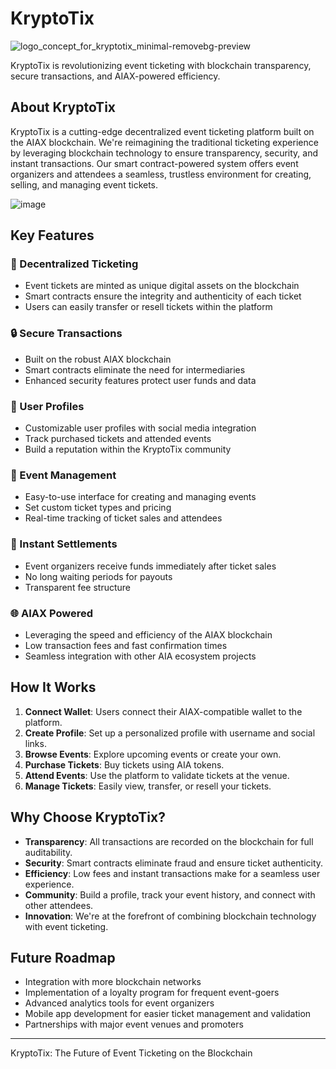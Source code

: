 # KryptoTix

![logo_concept_for_kryptotix_minimal-removebg-preview](https://github.com/user-attachments/assets/a3e0bf97-9d54-4bbc-8522-9d959264f8a9)

KryptoTix is revolutionizing event ticketing with blockchain transparency, secure transactions, and AIAX-powered efficiency.

## About KryptoTix

KryptoTix is a cutting-edge decentralized event ticketing platform built on the AIAX blockchain. We're reimagining the traditional ticketing experience by leveraging blockchain technology to ensure transparency, security, and instant transactions. Our smart contract-powered system offers event organizers and attendees a seamless, trustless environment for creating, selling, and managing event tickets.

![image](https://github.com/user-attachments/assets/4639d204-a795-46b0-830c-f78b6c420d7b)

## Key Features

### 🎫 Decentralized Ticketing
- Event tickets are minted as unique digital assets on the blockchain
- Smart contracts ensure the integrity and authenticity of each ticket
- Users can easily transfer or resell tickets within the platform

### 🔒 Secure Transactions
- Built on the robust AIAX blockchain
- Smart contracts eliminate the need for intermediaries
- Enhanced security features protect user funds and data

### 👤 User Profiles
- Customizable user profiles with social media integration
- Track purchased tickets and attended events
- Build a reputation within the KryptoTix community

### 📅 Event Management
- Easy-to-use interface for creating and managing events
- Set custom ticket types and pricing
- Real-time tracking of ticket sales and attendees

### 💸 Instant Settlements
- Event organizers receive funds immediately after ticket sales
- No long waiting periods for payouts
- Transparent fee structure

### 🌐 AIAX Powered
- Leveraging the speed and efficiency of the AIAX blockchain
- Low transaction fees and fast confirmation times
- Seamless integration with other AIA ecosystem projects

## How It Works

1. **Connect Wallet**: Users connect their AIAX-compatible wallet to the platform.
2. **Create Profile**: Set up a personalized profile with username and social links.
3. **Browse Events**: Explore upcoming events or create your own.
4. **Purchase Tickets**: Buy tickets using AIA tokens.
5. **Attend Events**: Use the platform to validate tickets at the venue.
6. **Manage Tickets**: Easily view, transfer, or resell your tickets.

## Why Choose KryptoTix?

- **Transparency**: All transactions are recorded on the blockchain for full auditability.
- **Security**: Smart contracts eliminate fraud and ensure ticket authenticity.
- **Efficiency**: Low fees and instant transactions make for a seamless user experience.
- **Community**: Build a profile, track your event history, and connect with other attendees.
- **Innovation**: We're at the forefront of combining blockchain technology with event ticketing.

## Future Roadmap

- Integration with more blockchain networks
- Implementation of a loyalty program for frequent event-goers
- Advanced analytics tools for event organizers
- Mobile app development for easier ticket management and validation
- Partnerships with major event venues and promoters

---

KryptoTix: The Future of Event Ticketing on the Blockchain
